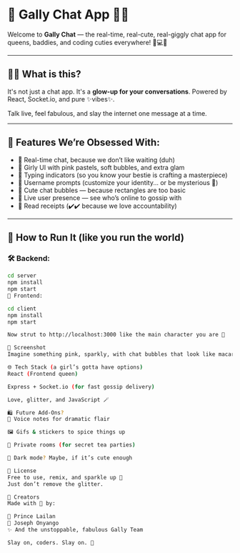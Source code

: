 # 💖 Gally Chat App 💬✨

Welcome to **Gally Chat** — the real-time, real-cute, real-giggly chat app for queens, baddies, and coding cuties everywhere! 👑💻💬

---

## 💁‍♀️ What is this?

It's not just a chat app. It's a **glow-up for your conversations**. Powered by React, Socket.io, and pure ✨vibes✨.

Talk live, feel fabulous, and slay the internet one message at a time.

---

## 💅 Features We’re Obsessed With:

- 💬 Real-time chat, because we don’t like waiting (duh)
- 🌸 Girly UI with pink pastels, soft bubbles, and extra glam
- 🧚 Typing indicators (so you know your bestie is crafting a masterpiece)
- 💃 Username prompts (customize your identity... or be mysterious 👀)
- 🧁 Cute chat bubbles — because rectangles are too basic
- 👯 Live user presence — see who’s online to gossip with
- 💌 Read receipts (✔️✔️ because we love accountability)

---

## 🎀 How to Run It (like you run the world)

### 🛠 Backend:
```bash
cd server
npm install
npm start
💄 Frontend:

cd client
npm install
npm start

Now strut to http://localhost:3000 like the main character you are 💃

📸 Screenshot
Imagine something pink, sparkly, with chat bubbles that look like macarons and glitter fonts... now double it.

🌐 Tech Stack (a girl’s gotta have options)
React (Frontend queen)

Express + Socket.io (for fast gossip delivery)

Love, glitter, and JavaScript 🪄

🛍️ Future Add-Ons?
🎤 Voice notes for dramatic flair

🖼️ Gifs & stickers to spice things up

💋 Private rooms (for secret tea parties)

👠 Dark mode? Maybe, if it’s cute enough

🧁 License
Free to use, remix, and sparkle up 💫
Just don’t remove the glitter.

💌 Creators
Made with 💖 by:

👑 Prince Lailan 
🧠 Joseph Onyango
✨ And the unstoppable, fabulous Gally Team

Slay on, coders. Slay on. 💅

